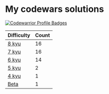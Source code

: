 # My codewars solutions


[![Codewarrior Profile Badges](https://www.codewars.com/users/Unvares/badges/large)](https://www.codewars.com/users/Unvares)


| Difficulty                                                     | Count  |
| -------------------------------------------------------------- | ------ |
| [8 kyu](https://github.com/Unvares/codewars/tree/master/8-kyu) |   16   | 
| [7 kyu](https://github.com/Unvares/codewars/tree/master/7-kyu) |   16   |
| [6 kyu](https://github.com/Unvares/codewars/tree/master/6-kyu) |   14   |
| [5 kyu](https://github.com/Unvares/codewars/tree/master/5-kyu) |    2   |
| [4 kyu](https://github.com/Unvares/codewars/tree/master/4-kyu) |    1   |
| [Beta](https://github.com/Unvares/codewars/tree/master/Beta)   |    1   |
